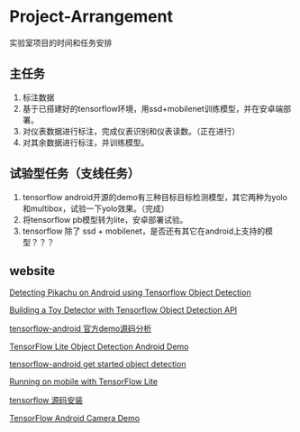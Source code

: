 # Project-Arrangement
实验室项目的时间和任务安排


## 主任务
1. 标注数据
2. 基于已搭建好的tensorflow环境，用ssd+mobilenet训练模型，并在安卓端部署。
3. 对仪表数据进行标注，完成仪表识别和仪表读数。（正在进行）
4. 对其余数据进行标注，并训练模型。


## 试验型任务（支线任务）
1. tensorflow android开源的demo有三种目标目标检测模型，其它两种为yolo和multibox，试验一下yolo效果。（完成）
2. 将tensorflow pb模型转为lite，安卓部署试验。
3. tensorflow 除了 ssd + mobilenet，是否还有其它在android上支持的模型？？？

## website
[Detecting Pikachu on Android using Tensorflow Object Detection](https://towardsdatascience.com/detecting-pikachu-on-android-using-tensorflow-object-detection-15464c7a60cd)  
  
[Building a Toy Detector with Tensorflow Object Detection API](https://towardsdatascience.com/building-a-toy-detector-with-tensorflow-object-detection-api-63c0fdf2ac95)  
  
[tensorflow-android 官方demo源码分析](https://blog.csdn.net/u013510838/article/details/79827119)  
  
[TensorFlow Lite Object Detection Android Demo](https://github.com/tensorflow/examples/blob/master/lite/examples/object_detection/android/README.md)  
  
[tensorflow-android get started object detection](https://tensorflow.google.cn/lite/models/object_detection/overview)  
  
[Running on mobile with TensorFlow Lite](https://github.com/tensorflow/models/blob/master/research/object_detection/g3doc/running_on_mobile_tensorflowlite.md)  
  
[tensorflow 源码安装](https://www.tensorflow.org/install/source)  
  
[TensorFlow Android Camera Demo](https://github.com/tensorflow/tensorflow/tree/master/tensorflow/examples/android)
